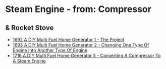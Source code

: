 # Steam Engine - from: Compressor
## & Rocket Stove
- [1692 A DIY Multi Fuel Home Generator 1 - The Project](https://youtu.be/Q2CZ1YMZ5_0)
- [1693 A DIY Multi Fuel Home Generator 2 - Changing One Type Of Engine Into Another Type Of Engine](https://youtu.be/Q2CZ1YMZ5_0)
- [1716 A DIY Multi Fuel Home Generator 3 - Converting A Compressor To A Steam Engine](https://youtu.be/HVsDtuTkj6E)
